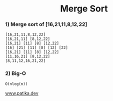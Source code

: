 <h1 align="center">Merge Sort</h1>

<h3> 1) Merge sort of [16,21,11,8,12,22] </h3>

    [16,21,11,8,12,22]
    [16,21,11] [8,12,22]
    [16,21] [11] [8] [12,22]
    [16] [21] [11] [8] [12] [22] 
    [16,21] [11] [8] [12,22]
    [11,16,21] [8,12,22]
    [8,11,12,16,21,22]
    
<h3> 2) Big-O </h3>

    O(nlog(n))
    
www.patika.dev        
